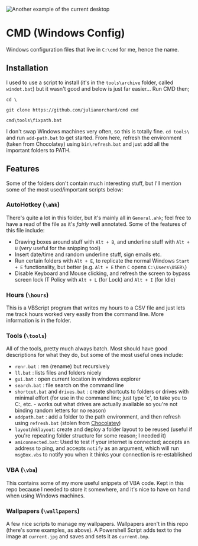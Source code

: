 ![Another example of the current desktop](wallpapers/current.bmp)

# CMD (Windows Config)

Windows configuration files that live in `C:\cmd` for me, hence the name.

## Installation

I used to use a script to install (it's in the
`tools\archive` folder, called `windot.bat`) but
it wasn't good and below is just far easier... Run
CMD then;

`cd \`

`git clone https://github.com/julianorchard/cmd cmd`

`cmd\tools\fixpath.bat`

I don't swap Windows machines very often, so this
is totally fine. `cd tools\` and run `add-path.bat` to get started. From here,
refresh the environment (taken from Chocolatey) using `bin\refresh.bat` and
just add all the important folders to PATH.

## Features

Some of the folders don't contain much interesting stuff, but I'll mention some
of the most used/important scripts below: 

### AutoHotkey (`\ahk`)

There's quite a lot in this folder, but it's mainly all in `General.ahk`; feel
free to have a read of the file as it's *fairly* well annotated. Some of the
features of this file include: 

- Drawing boxes around stuff with `Alt + B`, and
    underline stuff with `Alt + U` (*very* useful for the
    snipping tool)
- Insert date/time and random underline stuff,
    sign emails etc.
- Run certain folders with `Alt + E`, to replicate
    the normal Windows `Start + E` functionality,
    but better (e.g. `Alt + E` then `C` opens `C:\Users\USER\`)
- Disable Keyboard and Mouse clicking, and refresh the screen to bypass screen
lock IT Policy with `Alt + L` (for Lock) and `Alt + I` (for Idle)

### Hours (`\hours`)

This is a VBScript program that writes my hours to a CSV file and just lets me
track hours worked very easily from the command line. More information is in the
folder.

### Tools (`\tools`)

All of the tools, pretty much always batch. Most should have good descriptions for what they do, but some of the most useful ones include:

- `renr.bat` : ren (rename) but recursively
- `ll.bat` : lists files and folders nicely
- `gui.bat` : open current location in windows explorer
- `search.bat` : file search on the command line
- `shortcut.bat` and `drives.bat` : create shortcuts to folders or drives with minimal effort (for use in the command line; just type 'c', to take you to C:\, etc. - works out what drives are actually available so you're not binding random letters for no reason)
- `addpath.bat` : add a folder to the path environment, and then refresh using `refresh.bat` (stolen from [Chocolatey](https://github.com/chocolatey/choco/blob/b6495f72d1f2b9901747d857467c4ed3f7306391/src/chocolatey.resources/redirects/RefreshEnv.cmd))
- `layout`/`mklayout`: create and deploy a folder
    layout to be reused (useful if you're
    repeating folder structure for some reason; I
    needed it)
- `amiconnected.bat`: Used to test if your internet is
    connected; accepts an address to ping, and accepts
    `notify` as an argument, which will run
    `msgBox.vbs` to notify you when it thinks your
    connection is re-established

### VBA (`\vba`)

This contains some of my more useful snippets of VBA code. Kept in this repo
because I needed to store it somewhere, and it's nice to have on hand when using
Windows machines. 

### Wallpapers (`\wallpapers`)

A few nice scripts to manage my wallpapers. Wallpapers aren't in this repo
(there's some examples, as above). A Powershell
Script adds text to the image at `current.jpg` and
saves and sets it as `current.bmp`.


